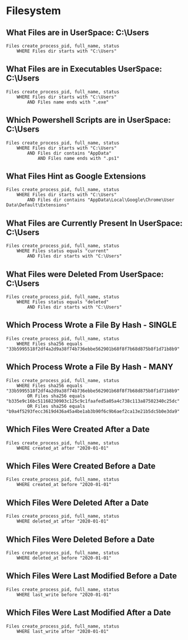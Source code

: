 # Filesystem

## **What Files are in UserSpace: C:\Users**

```
Files create_process_pid, full_name, status
    WHERE Files dir starts with "C:\Users"
```


## **What Files are in Executables UserSpace: C:\Users**

```
Files create_process_pid, full_name, status
    WHERE Files dir starts with "C:\Users" 
        AND Files name ends with ".exe"
```

## **Which Powershell Scripts are in UserSpace: C:\Users**

```
Files create_process_pid, full_name, status
    WHERE Files dir starts with "C:\Users"
        AND Files dir contains "AppData"
            AND Files name ends with ".ps1"
```

## **What Files Hint as Google Extensions**

```
Files create_process_pid, full_name, status
    WHERE Files dir starts with "C:\Users"
        AND Files dir contains "AppData\Local\Google\Chrome\User Data\Default\Extensions" 
```

## **What Files are Currently Present In UserSpace: C:\Users**

```
Files create_process_pid, full_name, status
    WHERE Files status equals "current"
        AND Files dir starts with "C:\Users"
```

## **What Files were Deleted From UserSpace: C:\Users**

```
Files create_process_pid, full_name, status
    WHERE Files status equals "deleted"
        AND Files dir starts with "C:\Users"
```

## **Which Process Wrote a File By Hash - SINGLE**

```
Files create_process_pid, full_name, status
    WHERE Files sha256 equals "33b5995518f2df4a2d9a38f74b736ebbe562901b68f8f7b68d875b8f1d71b8b9"
```

## **Which Process Wrote a File By Hash - MANY**

```
Files create_process_pid, full_name, status
    WHERE Files sha256 equals "33b5995518f2df4a2d9a38f74b736ebbe562901b68f8f7b68d875b8f1d71b8b9"
        OR Files sha256 equals "b335e9c16bc51168230903c125c9c1faafed5a05a4c738c113a87502340c25dc"
        OR Files sha256 equals "b9a4f5293fecc3619d436a45a4be1ab3b90f6c9b6aef2ca13e21b5dc5b0e3da9"
```

## **Which Files Were Created After a Date**

```
Files create_process_pid, full_name, status
    WHERE created_at after "2020-01-01"
```

## **Which Files Were Created Before a Date**

```
Files create_process_pid, full_name, status
    WHERE created_at before "2020-01-01"
```

## **Which Files Were Deleted After a Date**

```
Files create_process_pid, full_name, status
    WHERE deleted_at after "2020-01-01"
```

## **Which Files Were Deleted Before a Date**

```
Files create_process_pid, full_name, status
    WHERE deleted_at before "2020-01-01"
```

## **Which Files Were Last Modified Before a Date**

```
Files create_process_pid, full_name, status
    WHERE last_write before "2020-01-01"
```

## **Which Files Were Last Modified After a Date**

```
Files create_process_pid, full_name, status
    WHERE last_write after "2020-01-01"
```
